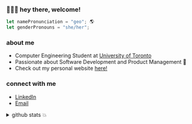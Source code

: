 ### 🙇🏻‍♀️ hey there, welcome! 
```javascript
let namePronunciation = "geo"; 🌎 
let genderPronouns = "she/her";
```

### about me
- Computer Engineering Student at [University of Toronto](https://www.ece.utoronto.ca/)
- Passionate about Software Development and Product Management 🤩
- Check out my personal website [here!](https://jioh.ca/) 

### connect with me
- [LinkedIn](https://www.linkedin.com/in/jioh-kim/)
- [Email](mailto:jioh.kim@outlook.com)

<details>
  <summary> github stats 💥 </summary>
 
  <br>
  
  ![Jioh's GitHub stats](https://github-readme-stats.vercel.app/api?username=jioh-kim&hide=stars&show_icons=true&hide_title=true&count_private=true&include_all_commits=true)
  
  ![Jioh's top languages](https://github-readme-stats.vercel.app/api/top-langs/?username=jioh-kim&&exclude_repo=personal-website&layout=compact&hide_title=true)
  
  <img src="https://komarev.com/ghpvc/?username=jioh-kim&style=flat-square&color=151515" alt="GitHub Profile Views"/>
</details>
